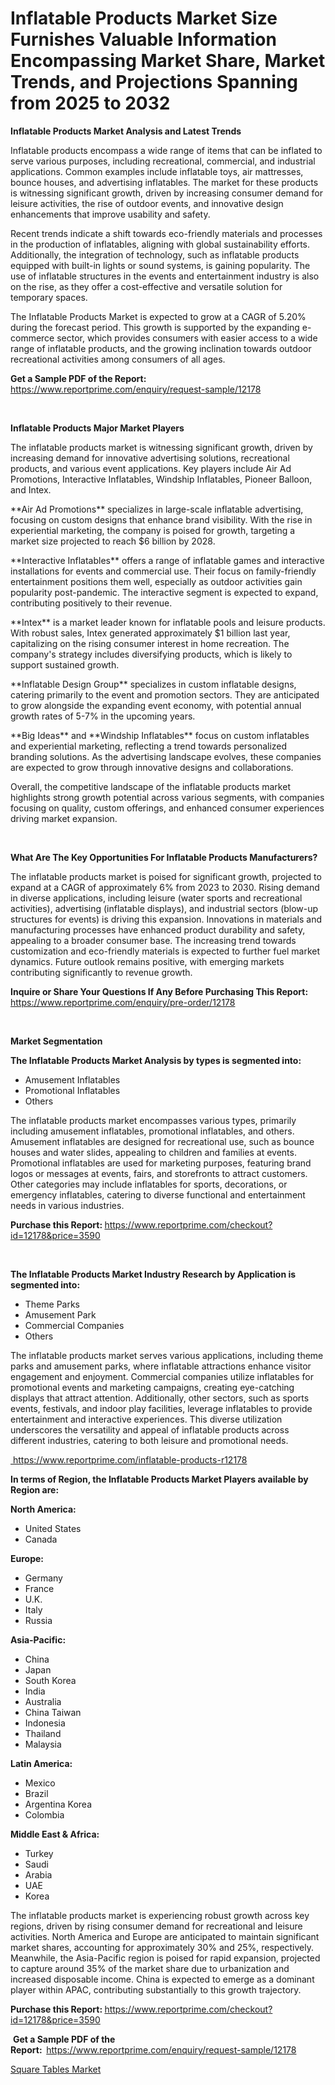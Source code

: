 <p><h1>Inflatable Products Market Size Furnishes Valuable Information Encompassing Market Share, Market Trends, and Projections Spanning from 2025 to 2032</h1></p><p><strong>Inflatable Products Market Analysis and Latest Trends</strong></p>
<p><p>Inflatable products encompass a wide range of items that can be inflated to serve various purposes, including recreational, commercial, and industrial applications. Common examples include inflatable toys, air mattresses, bounce houses, and advertising inflatables. The market for these products is witnessing significant growth, driven by increasing consumer demand for leisure activities, the rise of outdoor events, and innovative design enhancements that improve usability and safety.</p><p>Recent trends indicate a shift towards eco-friendly materials and processes in the production of inflatables, aligning with global sustainability efforts. Additionally, the integration of technology, such as inflatable products equipped with built-in lights or sound systems, is gaining popularity. The use of inflatable structures in the events and entertainment industry is also on the rise, as they offer a cost-effective and versatile solution for temporary spaces.</p><p>The Inflatable Products Market is expected to grow at a CAGR of 5.20% during the forecast period. This growth is supported by the expanding e-commerce sector, which provides consumers with easier access to a wide range of inflatable products, and the growing inclination towards outdoor recreational activities among consumers of all ages.</p></p>
<p><strong>Get a Sample PDF of the Report:&nbsp;</strong> <a href="https://www.reportprime.com/enquiry/request-sample/12178?utm_campaign=3204&utm_medium=2&utm_source=Github&utm_content=ia&utm_term=18032025&utm_id=inflatable-products">https://www.reportprime.com/enquiry/request-sample/12178</a></p>
<p>&nbsp;</p>
<p><strong>Inflatable Products Major Market Players</strong></p>
<p><p>The inflatable products market is witnessing significant growth, driven by increasing demand for innovative advertising solutions, recreational products, and various event applications. Key players include Air Ad Promotions, Interactive Inflatables, Windship Inflatables, Pioneer Balloon, and Intex.</p><p>**Air Ad Promotions** specializes in large-scale inflatable advertising, focusing on custom designs that enhance brand visibility. With the rise in experiential marketing, the company is poised for growth, targeting a market size projected to reach $6 billion by 2028.</p><p>**Interactive Inflatables** offers a range of inflatable games and interactive installations for events and commercial use. Their focus on family-friendly entertainment positions them well, especially as outdoor activities gain popularity post-pandemic. The interactive segment is expected to expand, contributing positively to their revenue.</p><p>**Intex** is a market leader known for inflatable pools and leisure products. With robust sales, Intex generated approximately $1 billion last year, capitalizing on the rising consumer interest in home recreation. The company's strategy includes diversifying products, which is likely to support sustained growth.</p><p>**Inflatable Design Group** specializes in custom inflatable designs, catering primarily to the event and promotion sectors. They are anticipated to grow alongside the expanding event economy, with potential annual growth rates of 5-7% in the upcoming years.</p><p>**Big Ideas** and **Windship Inflatables** focus on custom inflatables and experiential marketing, reflecting a trend towards personalized branding solutions. As the advertising landscape evolves, these companies are expected to grow through innovative designs and collaborations.</p><p>Overall, the competitive landscape of the inflatable products market highlights strong growth potential across various segments, with companies focusing on quality, custom offerings, and enhanced consumer experiences driving market expansion.</p></p>
<p>&nbsp;</p>
<p><strong>What Are The Key Opportunities For Inflatable Products Manufacturers?</strong></p>
<p><p>The inflatable products market is poised for significant growth, projected to expand at a CAGR of approximately 6% from 2023 to 2030. Rising demand in diverse applications, including leisure (water sports and recreational activities), advertising (inflatable displays), and industrial sectors (blow-up structures for events) is driving this expansion. Innovations in materials and manufacturing processes have enhanced product durability and safety, appealing to a broader consumer base. The increasing trend towards customization and eco-friendly materials is expected to further fuel market dynamics. Future outlook remains positive, with emerging markets contributing significantly to revenue growth.</p></p>
<p><strong>Inquire or Share Your Questions If Any Before Purchasing This Report:</strong> <a href="https://www.reportprime.com/enquiry/pre-order/12178?utm_campaign=3204&utm_medium=2&utm_source=Github&utm_content=ia&utm_term=18032025&utm_id=inflatable-products">https://www.reportprime.com/enquiry/pre-order/12178</a></p>
<p>&nbsp;</p>
<p><strong>Market Segmentation</strong></p>
<p><strong>The Inflatable Products Market Analysis by types is segmented into:</strong></p>
<p><ul><li>Amusement Inflatables</li><li>Promotional Inflatables</li><li>Others</li></ul></p>
<p><p>The inflatable products market encompasses various types, primarily including amusement inflatables, promotional inflatables, and others. Amusement inflatables are designed for recreational use, such as bounce houses and water slides, appealing to children and families at events. Promotional inflatables are used for marketing purposes, featuring brand logos or messages at events, fairs, and storefronts to attract customers. Other categories may include inflatables for sports, decorations, or emergency inflatables, catering to diverse functional and entertainment needs in various industries.</p></p>
<p><strong>Purchase this Report:&nbsp;</strong><a href="https://www.reportprime.com/checkout?id=12178&price=3590&utm_campaign=3204&utm_medium=2&utm_source=Github&utm_content=ia&utm_term=18032025&utm_id=inflatable-products">https://www.reportprime.com/checkout?id=12178&price=3590</a></p>
<p>&nbsp;</p>
<p><strong>The Inflatable Products Market Industry Research by Application is segmented into:</strong></p>
<p><ul><li>Theme Parks</li><li>Amusement Park</li><li>Commercial Companies</li><li>Others</li></ul></p>
<p><p>The inflatable products market serves various applications, including theme parks and amusement parks, where inflatable attractions enhance visitor engagement and enjoyment. Commercial companies utilize inflatables for promotional events and marketing campaigns, creating eye-catching displays that attract attention. Additionally, other sectors, such as sports events, festivals, and indoor play facilities, leverage inflatables to provide entertainment and interactive experiences. This diverse utilization underscores the versatility and appeal of inflatable products across different industries, catering to both leisure and promotional needs.</p></p>
<p><a href="https://www.reportprime.com/inflatable-products-r12178?utm_campaign=3204&utm_medium=2&utm_source=Github&utm_content=ia&utm_term=18032025&utm_id=inflatable-products">&nbsp;https://www.reportprime.com/inflatable-products-r12178</a></p>
<p><strong>In terms of Region, the Inflatable Products Market Players available by Region are:</strong></p>
<p>
    <p> <strong> North America: </strong>
        <ul>
            <li>United States</li>
            <li>Canada</li>
        </ul>
        </p> 
    <p> <strong> Europe: </strong>
        <ul>
            <li>Germany</li>
            <li>France</li>
            <li>U.K.</li>
            <li>Italy</li>
            <li>Russia</li>
        </ul>
        </p> 
    <p> <strong> Asia-Pacific: </strong>
        <ul>
            <li>China</li>
            <li>Japan</li>
            <li>South Korea</li>
            <li>India</li>
            <li>Australia</li>
            <li>China Taiwan</li>
            <li>Indonesia</li>
            <li>Thailand</li>
            <li>Malaysia</li>
        </ul>
        </p> 
    <p> <strong> Latin America: </strong>
        <ul>
            <li>Mexico</li>
            <li>Brazil</li>
            <li>Argentina Korea</li>
            <li>Colombia</li>
        </ul>
        </p> 
    <p> <strong> Middle East & Africa: </strong>
        <ul>
            <li>Turkey</li>
            <li>Saudi</li>
            <li>Arabia</li>
            <li>UAE</li>
            <li>Korea</li>
        </ul>
    </p>
    </p>
<p><p>The inflatable products market is experiencing robust growth across key regions, driven by rising consumer demand for recreational and leisure activities. North America and Europe are anticipated to maintain significant market shares, accounting for approximately 30% and 25%, respectively. Meanwhile, the Asia-Pacific region is poised for rapid expansion, projected to capture around 35% of the market share due to urbanization and increased disposable income. China is expected to emerge as a dominant player within APAC, contributing substantially to this growth trajectory.</p></p>
<p><strong>Purchase this Report: </strong><a href="https://www.reportprime.com/checkout?id=12178&price=3590&utm_campaign=3204&utm_medium=2&utm_source=Github&utm_content=ia&utm_term=18032025&utm_id=inflatable-products">https://www.reportprime.com/checkout?id=12178&price=3590</a></p>
<p>&nbsp;<strong>Get a Sample PDF of the Report:&nbsp;&nbsp;</strong><a href="https://www.reportprime.com/enquiry/request-sample/12178?utm_campaign=3204&utm_medium=2&utm_source=Github&utm_content=ia&utm_term=18032025&utm_id=inflatable-products">https://www.reportprime.com/enquiry/request-sample/12178</a></p>
<p><strong></strong></p>
<p><p><a href="https://github.com/awalinfucci/Market-Research-Report-List-1/blob/main/square-tables-market.md?utm_campaign=3204&utm_medium=2&utm_source=Github&utm_content=ia&utm_term=18032025&utm_id=inflatable-products">Square Tables Market</a></p></p>